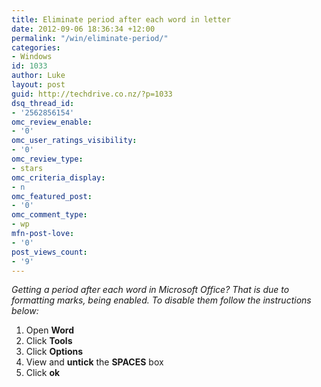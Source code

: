 ```yaml
---
title: Eliminate period after each word in letter
date: 2012-09-06 18:36:34 +12:00
permalink: "/win/eliminate-period/"
categories:
- Windows
id: 1033
author: Luke
layout: post
guid: http://techdrive.co.nz/?p=1033
dsq_thread_id:
- '2562856154'
omc_review_enable:
- '0'
omc_user_ratings_visibility:
- '0'
omc_review_type:
- stars
omc_criteria_display:
- n
omc_featured_post:
- '0'
omc_comment_type:
- wp
mfn-post-love:
- '0'
post_views_count:
- '9'
---
```


_Getting a period after each word in Microsoft Office? That is due to formatting marks, being enabled. To disable them follow the instructions below:_

  1. Open **Word**
  2. Click **Tools**
  3. Click **Options**
  4. View and **untick** the **SPACES** box
  5. Click **ok**

&nbsp;